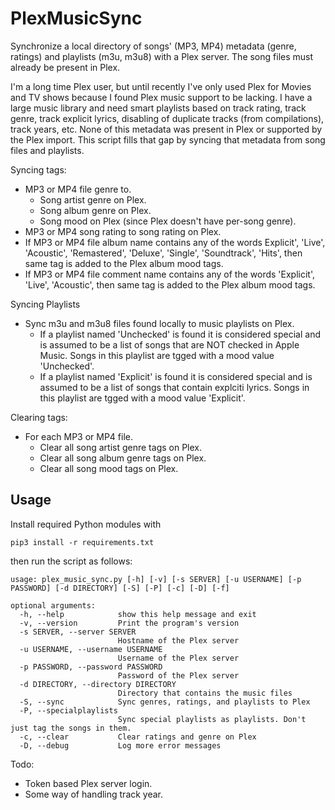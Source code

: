 # PlexMusicSync
Synchronize a local directory of songs' (MP3, MP4) metadata (genre, ratings) and playlists (m3u, m3u8) with a Plex server. The song files must already be present in Plex.

I'm a long time Plex user, but until recently I've only used Plex for Movies and TV shows because I found Plex music support to be lacking. I have a large music library and need smart playlists based on track rating, track genre, track explicit lyrics, disabling of duplicate tracks (from compilations), track years, etc. None of this metadata was present in Plex or supported by the Plex import. This script fills that gap by syncing that metadata from song files and playlists.

Syncing tags:
- MP3 or MP4 file genre to.
    - Song artist genre on Plex.
    - Song album genre on Plex.
    - Song mood on Plex (since Plex doesn't have per-song genre).
- MP3 or MP4 song rating to song rating on Plex.
- If MP3 or MP4 file album name contains any of the words Explicit', 'Live', 'Acoustic', 'Remastered', 'Deluxe', 'Single', 'Soundtrack', 'Hits', then same tag is added to the Plex album mood tags.
- If MP3 or MP4 file comment name contains any of the words 'Explicit', 'Live', 'Acoustic', then same tag is added to the Plex album mood tags.


Syncing Playlists
- Sync m3u and m3u8 files found locally to music playlists on Plex.
    - If a playlist named 'Unchecked' is found it is considered special and is assumed to be a list of songs that are NOT checked in Apple Music. Songs in this playlist are tgged with a mood value 'Unchecked'.
    - If a playlist named 'Explicit' is found it is considered special and is assumed to be a list of songs that contain explciti lyrics. Songs in this playlist are tgged with a mood value 'Explicit'.

Clearing tags:
- For each MP3 or MP4 file.
    - Clear all song artist genre tags on Plex.
    - Clear all song album genre tags on Plex.
    - Clear all song mood tags on Plex.

## Usage
Install required Python modules with

```pip3 install -r requirements.txt```

then run the script as follows:

```
usage: plex_music_sync.py [-h] [-v] [-s SERVER] [-u USERNAME] [-p PASSWORD] [-d DIRECTORY] [-S] [-P] [-c] [-D] [-f]

optional arguments:
  -h, --help            show this help message and exit
  -v, --version         Print the program's version
  -s SERVER, --server SERVER
                        Hostname of the Plex server
  -u USERNAME, --username USERNAME
                        Username of the Plex server
  -p PASSWORD, --password PASSWORD
                        Password of the Plex server
  -d DIRECTORY, --directory DIRECTORY
                        Directory that contains the music files
  -S, --sync            Sync genres, ratings, and playlists to Plex
  -P, --specialplaylists
                        Sync special playlists as playlists. Don't just tag the songs in them.
  -c, --clear           Clear ratings and genre on Plex
  -D, --debug           Log more error messages
```

Todo:
- Token based Plex server login.
- Some way of handling track year.
